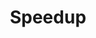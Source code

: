 ---
title: Speedup
defn: |-
    We define the *speedup* of a computation on $P$ processors by the ratio $T_1/T_P$,
    which says how many times faster the computation runs on $P$ processors than
    on one processor. By the work law, we have $T_P \geq T_1/P$, which implies that
    $T_1/T_P \leq P$. Thus, the speedup on a $P$-processor ideal parallel computer can be
    at most $P$.
---